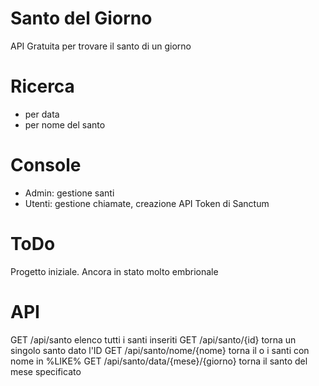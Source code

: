 # Santo del Giorno

API Gratuita per trovare il santo di un giorno


# Ricerca

- per data
- per nome del santo


# Console

- Admin: gestione santi
- Utenti: gestione chiamate, creazione API Token di Sanctum

# ToDo

Progetto iniziale. Ancora in stato molto embrionale

# API

GET /api/santo elenco tutti i santi inseriti
GET /api/santo/{id} torna un singolo santo dato l'ID
GET /api/santo/nome/{nome} torna il o i santi con nome in %LIKE%
GET /api/santo/data/{mese}/{giorno} torna il santo del mese specificato

